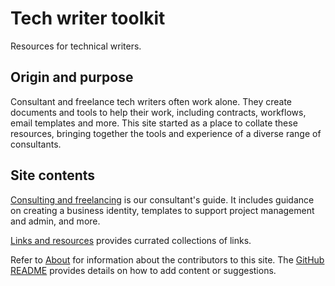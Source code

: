 # Tech writer toolkit

Resources for technical writers.

## Origin and purpose

Consultant and freelance tech writers often work alone. They create documents and tools to help their work, including contracts, workflows, email templates and more. This site started as a place to collate these resources, bringing together the tools and experience of a diverse range of consultants. 

## Site contents

[Consulting and freelancing](consultant/introduction.md) is our consultant's guide. It includes guidance on creating a business identity, templates to support project management and admin, and more.

[Links and resources](resources/introduction.md) provides currated collections of links.

Refer to [About](about.md) for information about the contributors to this site. The [GitHub README](https://github.com/StarfallProjects/tech-writer-toolkit) provides details on how to add content or suggestions.